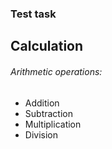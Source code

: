 ### Test task
## Calculation

###### Arithmetic operations:
- Addition
- Subtraction
- Multiplication
- Division